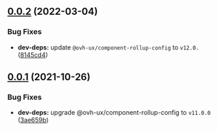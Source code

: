 ## [0.0.2](https://github.com/ovh/manager/compare/@ovh-ux/ovh-payment-method@0.0.1...@ovh-ux/ovh-payment-method@0.0.2) (2022-03-04)


### Bug Fixes

* **dev-deps:** update `@ovh-ux/component-rollup-config` to `v12.0.` ([8145cd4](https://github.com/ovh/manager/commit/8145cd44a34cec071db4b5267182705625951077))



## [0.0.1](https://github.com/ovh/manager/compare/@ovh-ux/ovh-payment-method@0.0.0...@ovh-ux/ovh-payment-method@0.0.1) (2021-10-26)


### Bug Fixes

* **dev-deps:** upgrade @ovh-ux/component-rollup-config to `v11.0.0` ([3ae659b](https://github.com/ovh/manager/commit/3ae659bea59244fd5660375b9dac52055cc374b0))



